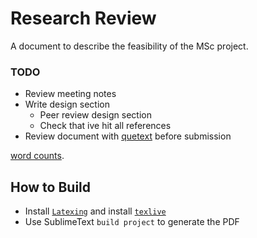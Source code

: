 # Research Review

A document to describe the feasibility of the MSc project.

### TODO

- Review meeting notes
- Write design section
  - Peer review design section
  - Check that ive hit all references
- Review document with [quetext](http://www.quetext.com/) before submission


[word counts](stats.md).

## How to Build

- Install [`Latexing`](http://docs.latexing.com/stable/introduction.html) and install [`texlive`](http://www.tug.org/texlive/acquire-netinstall.html)
- Use SublimeText `build project` to generate the PDF
